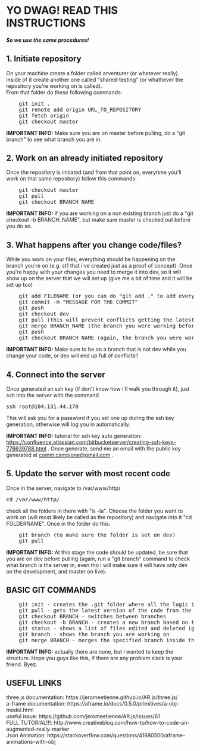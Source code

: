 <h1>YO DWAG! READ THIS INSTRUCTIONS</h1>
<h5>So we use the same procedures!</h5>

<h2>1. Initiate repository</h2>

On your machine create a folder called arventurer (or whatever really). inside of it create another one called "shared-testing" (or whathever the repository you're working on is called). <br>
From that folder do these following commands:

<pre>
	git init .
	git remote add origin URL_TO_REPOSITORY
	git fetch origin
	git checkout master
</pre>

<b>IMPORTANT INFO:</b> Make sure you are on master before pulling, do a "git branch" to see what branch you are in.

<h2>2. Work on an already initiated repository</h2>

Once the repository is initiated (and from that point on, everytime you'll work on that same repository) follow this commands:

<pre>
	git checkout master
	git pull
	git checkout BRANCH_NAME
</pre>

<b>IMPORTANT INFO:</b> if you are working on a non existing branch just do a "git checkout -b BRANCH_NAME", but make sure master is checked out before you do so.

<h2>3. What happens after you change code/files?</h2>

While you work on your files, everything should be happening on the branch you're on (e.g. st1 that i've created just as a proof of concept).
Once you're happy with your changes you need to merge it into dev, so it will show up on the server that we will set up (give me a bit of time and it will be set up too)

<pre>
	git add FILENAME (or you can do "git add ." to add everything, but make sure there's no stuff we don't need in the folder)
	git commit -m "MESSAGE FOR THE COMMIT"
	git push
	git checkout dev
	git pull (this will prevent conflicts getting the latest code from dev before merging)
	git merge BRANCH_NAME (the branch you were working before switching into dev)
	git push
	git checkout BRANCH_NAME (again, the branch you were working before switching into dev)
</pre>

<b>IMPORTANT INFO:</b> Make sure to be on a branch that is not dev while you change your code, or dev will end up full of conflicts!!

<h2>4. Connect into the server</h2>

Once generated an ssh key (if don't know how i'll walk you through it), just ssh into the server with the command

<pre>ssh root@104.131.44.170</pre>

This will ask you for a password if you set one up during the ssh key generation, otherwise will log you in automatically.

<b>IMPORTANT INFO:</b> tutorial for ssh key auto generation: https://confluence.atlassian.com/bitbucketserver/creating-ssh-keys-776639788.html . Once generate, send me an email with the public key generated at comm.campione@gmail.com .

<h2>5. Update the server with most recent code</h2>

Once in the server, navigate to /var/www/http/

<pre>cd /var/www/http/</pre>

check all the folders in there with "ls -la". Choose the folder you want to work on (will most likely be called as the repository) and navigate into it "cd FOLDERNAME".
Once in the folder do this:

<pre>
	git branch (to make sure the folder is set on dev)
	git pull
</pre>

<b>IMPORTANT INFO:</b> At this stage the code should be updated, be sure that you are on dev before pulling (again, run a "git branch" command to check what branch is the server in, even tho i will make sure it will have only dev on the development, and master on live).

<h2>BASIC GIT COMMANDS</h2>

<pre>
	git init - creates the .git folder where all the logic is stored
	git pull - gets the latest version of the code from the repository
	git checkout BRANCH - switches between branches
	git checkout -b BRANCH - creates a new branch based on the branch you are currently on
	git status - shows a list of files edited and deleted (green are ready to be committed, red are deleted and if there are problems will be shown in the list with details)
	git branch - shows the branch you are working on
	git merge BRANCH - merges the specified branch inside the branch you are currently switched on
</pre>

<b>IMPORTANT INFO:</b> actually there are none, but i wanted to keep the structure. Hope you guys like this, if there are any problem slack is your friend. Byez.

<h2>USEFUL LINKS</h2>
three.js documentation: https://jeromeetienne.github.io/AR.js/three.js/<br>
a-frame documentation: https://aframe.io/docs/0.5.0/primitives/a-obj-model.html <br>
useful issue: https://github.com/jeromeetienne/AR.js/issues/61 <br>
FULL TUTORIAL!!!: http://www.creativebloq.com/how-to/how-to-code-an-augmented-realiy-marker <br>
Json Animation: https://stackoverflow.com/questions/41880500/aframe-animations-with-obj<br>